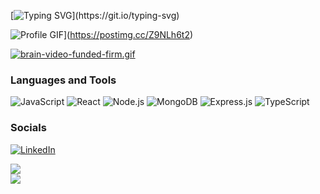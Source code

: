 [![Typing SVG](https://readme-typing-svg.demolab.com?font=Fira+Code&pause=1000&color=#ffff&width=720&lines=Hi%2C+I'm+Vinay+Yadav.++A+MERN+Stack+Developer.)](https://git.io/typing-svg)

![Profile GIF](https://i.postimg.cc/25c9hxHk/brain-video-funded-firm.gif)](https://postimg.cc/Z9NLh6t2)

[![brain-video-funded-firm.gif](https://i.postimg.cc/25c9hxHk/brain-video-funded-firm.gif)](https://postimg.cc/Z9NLh6t2)

### **Languages and Tools**
![JavaScript](https://img.shields.io/badge/javascript-%23323330.svg?style=for-the-badge&logo=javascript&logoColor=%23F7DF1E)
![React](https://img.shields.io/badge/react-%2320232a.svg?style=for-the-badge&logo=react&logoColor=%2361DAFB)
![Node.js](https://img.shields.io/badge/node.js-%2343853D.svg?style=for-the-badge&logo=node.js&logoColor=white)
![MongoDB](https://img.shields.io/badge/MongoDB-%234ea94b.svg?style=for-the-badge&logo=mongodb&logoColor=white)
![Express.js](https://img.shields.io/badge/Express.js-%23404d59.svg?style=for-the-badge&logo=express&logoColor=%2361DAFB)
![TypeScript](https://img.shields.io/badge/typescript-%23007ACC.svg?style=for-the-badge&logo=typescript&logoColor=white)

### **Socials**
[![LinkedIn](https://img.shields.io/badge/-LinkedIn-090909?style=for-the-badge&logo=linkedin&logoColor=007BB6)](https://www.linkedin.com/in/itsvinayadav/)

![](https://github-profile-summary-cards.vercel.app/api/cards/stats?username=itsdev-vy&theme=github_dark)  
![](https://komarev.com/ghpvc/?username=itsdev-vy)

